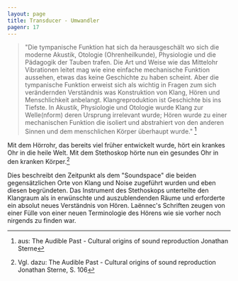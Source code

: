 ```yaml
---
layout: page
title: Transducer - Umwandler
pagenr: 17
---
```


>"Die tympanische Funktion hat sich da herausgeschält wo sich die moderne Akustik, Otologie (Ohrenheilkunde), Physiologie und die Pädagogik der Tauben trafen.  Die Art und Weise wie das Mittelohr Vibrationen leitet mag wie eine einfache mechanische Funktion aussehen, etwas das keine Geschichte zu haben scheint. Aber die tympanische Funktion erweist sich als wichtig in Fragen zum sich verändernden Verständnis was Konstruktion von Klang, Hören und Menschlichkeit anbelangt. Klangreproduktion ist Geschichte bis ins Tiefste. In Akustik, Physiologie und Otologie wurde Klang zur Welle(nform) deren Ursprung irrelevant wurde; Hören wurde zu einer mechanischen Funktion die isoliert und abstrahiert von den anderen Sinnen und dem menschlichen Körper überhaupt wurde." [^11]

Mit dem Hörrohr, das bereits viel früher entwickelt wurde, hört ein krankes Ohr in die heile Welt. Mit dem Stethoskop hörte nun ein gesundes Ohr in den kranken Körper.[^12]

Dies beschreibt den Zeitpunkt als dem "Soundspace" die beiden gegensätzlichen Orte von Klang und Noise zugeführt wurden und eben diesen begründeten. Das Instrument des Stethoskops unterteilte den Klangraum als in erwünschte und auszublendenden Räume und erforderte ein absolut neues Verständnis von Hören. Laënnec's Schriften zeugen von einer Fülle von einer neuen Terminologie des Hörens wie sie vorher noch nirgends zu finden war.

[^11]:
      aus: The Audible Past - Cultural origins of sound reproduction Jonathan Sterne

[^12]:
      Vgl. dazu: The Audible Past - Cultural origins of sound reproduction Jonathan Sterne, S. 106
